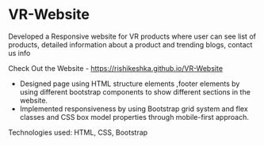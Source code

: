 # VR-Website
Developed a Responsive website for VR products where user can see list of products, detailed information about a product and trending blogs, contact us info

Check Out the Website - <a href="https://rishikeshka.github.io/VR-Website/">https://rishikeshka.github.io/VR-Website</a>

- Designed page using HTML structure elements ,footer elements by using different bootstrap components to show different sections in the website.
- Implemented responsiveness by using Bootstrap grid system and flex classes and CSS box model properties through mobile-first approach.

Technologies used: HTML, CSS, Bootstrap
